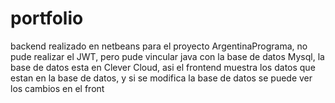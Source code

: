 # portfolio
backend realizado en netbeans para el proyecto ArgentinaPrograma, no pude realizar el JWT, pero pude vincular java con la base de datos Mysql, la base de datos esta en Clever Cloud, asi el frontend muestra los datos que estan en la base de datos, y si se modifica la base de datos se puede ver los cambios en el front
